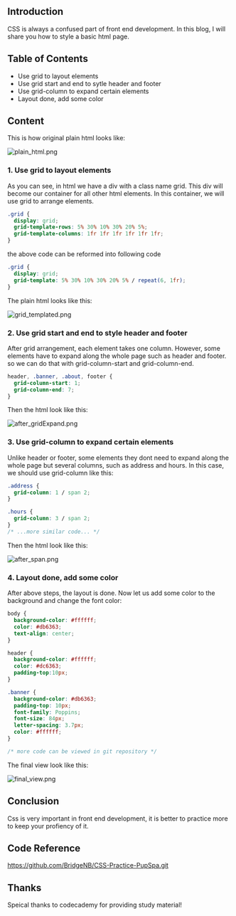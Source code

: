 ## Introduction
CSS is always a confused part of front end development. In this blog, I will share you how to style a basic html page.

## Table of Contents
  - Use grid to layout elements
  - Use grid start and end to sytle header and footer
  - Use grid-column to expand certain elements
  - Layout done, add some color
## Content
This is how original plain html looks like:

![plain_html.png](https://c1.staticflickr.com/5/4766/26638765248_8d8086d7c7_b.jpg)


### 1. Use grid to layout elements
As you can see, in html we have a div with a class name grid. This div will become our container for all other html elements. In this container, we will use grid to arrange elements.

```css
.grid {
  display: grid;
  grid-template-rows: 5% 30% 10% 30% 20% 5%;
  grid-template-columns: 1fr 1fr 1fr 1fr 1fr 1fr;
}
```

the above code can be reformed into following code

```css
.grid {
  display: grid;
  grid-template: 5% 30% 10% 30% 20% 5% / repeat(6, 1fr);
}
```

The plain html looks like this:

![grid_templated.png](https://c1.staticflickr.com/5/4672/26638765368_aeb6ca1b2f_b.jpg)

### 2. Use grid start and end to style header and footer
After grid arrangement, each element takes one column. However, some elements have to expand along the whole page such as header and footer. so we can do that with grid-column-start and grid-column-end.

```css
header, .banner, .about, footer {
  grid-column-start: 1;
  grid-column-end: 7;
}
```

Then the html look like this:

![after_gridExpand.png](https://c1.staticflickr.com/5/4695/40467308622_7d1fcd3157_b.jpg)

### 3. Use grid-column to expand certain elements
Unlike header or footer, some elements they dont need to expand along the whole page but several columns, such as address and hours. In this case, we should use grid-column like this:

```css
.address {
  grid-column: 1 / span 2;
}

.hours {
  grid-column: 3 / span 2;
}
/* ...more similar code... */
```

Then the html look like this:

![after_span.png](https://c1.staticflickr.com/5/4750/39614631235_aecb53cda9_b.jpg)


### 4. Layout done, add some color
After above steps, the layout is done. Now let us add some color to the background and change the font color:

```css
body {
  background-color: #ffffff;
  color: #db6363;
  text-align: center;
}

header {
  background-color: #ffffff;
  color: #dc6363;
  padding-top:10px;
}

.banner {
  background-color: #db6363;
  padding-top: 10px;
  font-family: Poppins;
  font-size: 84px;
  letter-spacing: 3.7px;
  color: #ffffff;
}

/* more code can be viewed in git repository */
```

The final view look like this:

![final_view.png](https://c1.staticflickr.com/5/4616/39614631055_9717662f08_b.jpg)

## Conclusion
Css is very important in front end development, it is better to practice more to keep your profiency of it.

## Code Reference

https://github.com/BridgeNB/CSS-Practice-PupSpa.git

## Thanks
Speical thanks to codecademy for providing study material!
